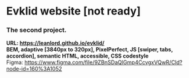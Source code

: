 # Evklid website [not ready]
### The second project.
**URL: https://leanlord.github.io/evklid/**  
**BEM, adaptive [3840px to 320px], PixelPerfect, JS [swiper, tabs, accordion], semantic HTML, accessible, CSS codestyle**  
Figma: https://www.figma.com/file/9ZBnSDaQlGmp4CcvgxVQwR/Cld?node-id=160%3A1052
